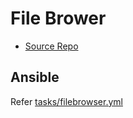 # File Brower
* [Source Repo](https://github.com/filebrowser/filebrowser)

## Ansible
Refer [tasks/filebrowser.yml](../tasks/filebrowser.yml)